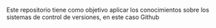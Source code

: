 Este repositorio tiene como objetivo aplicar los conocimientos sobre los sistemas de control de versiones, en este caso Github
